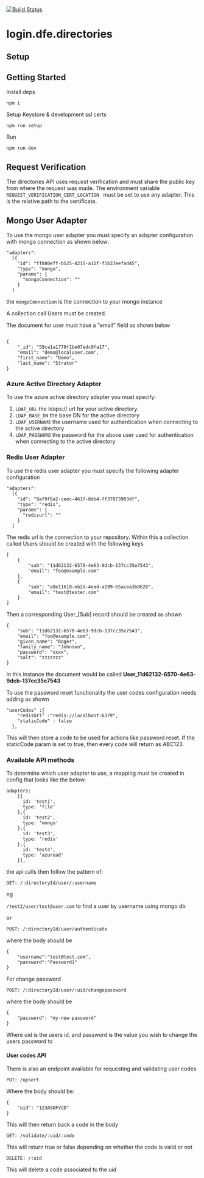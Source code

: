 [![Build Status](https://travis-ci.org/DFE-Digital/login.dfe.directories.svg?branch=master)](https://travis-ci.org/DFE-Digital/login.dfe.directories)

# login.dfe.directories

## Setup

## Getting Started

Install deps
```
npm i
```

Setup Keystore & development ssl certs
```
npm run setup
```

Run
```
npm run dev
```

## Request Verification

The directories API uses request verification and must share the public key from where the request was made. The 
environment variable ```REQUEST_VERIFICATION_CERT_LOCATION ``` must be set to use any adapter. This is the relative path to the certificate.

## Mongo User Adapter

To use the mongo user adapter you must specify an adapter configuration with mongo connection as shown below:

``` 
"adapters":
  [{
    "id": "ff080eff-b525-4215-a11f-f5b37eefad45",
    "type": "mongo",
    "params": {
      "mongoConnection": ""
    }
  ]
```
 
 
 the ``` mongoConnection ``` is the connection to your mongo instance

A collection call Users must be created.

The document for user must have a "email" field as shown below

```

{
    "_id": "59ca1a1779f1be07edc9fa17",
    "email": "demo@localuser.com",
    "first_name": "Demo",
    "last_name": "Strator"
}

```

### Azure Active Directory Adapter

To use the azure active directory adapter you must specify:
 1) ``` LDAP_URL ``` the ldaps:// url for your active directory.
 1) ``` LDAP_BASE_DN ``` the base DN for the active directory
 1) ``` LDAP_USERNAME ``` the username used for authentication when connecting to the active directory
 1) ``` LDAP_PASSWORD ``` the password for the above user used for authentication when connecting to the active directory
 
 
 ### Redis User Adapter
 
 To use the redis user adapter you must specify the following adapter configuration
 
 ``` 
 "adapters":
   [{
     "id": "9af9f8a2-ceec-461f-8db4-ff37073903df",
     "type": "redis",
     "params": {
       "redisurl": ""
     }
   ]
 ```
  
 The redis url is the connection to your repository. Within this a collection called Users should be created with the following keys
 
```
[
	{
		"sub": "11d62132-6570-4e63-9dcb-137cc35e7543",
		"email": "foo@example.com"
	},
	{
		"sub": "a8e11610-eb2d-4ead-a199-b5acea3b8628",
		"email": "test@tester.com"
	}
]
```

Then a corresponding User_[Sub] record should be created as shown

```
{
	"sub": "11d62132-6570-4e63-9dcb-137cc35e7543",
	"email": "foo@example.com",
	"given_name": "Roger",
	"family_name": "Johnson",
	"password": "xxxx",
	"salt": "zzzzzzz"
}
```

In this instance the document would be called **User_11d62132-6570-4e63-9dcb-137cc35e7543**
 
To use the password reset functionality the user codes configuration needs adding as shown

```
"userCodes" :{
    "redisUrl" :"redis://localhost:6379",
    "staticCode" : false
  },
```
This will then store a code to be used for actions like password reset. If the staticCode param is set to true, then every code
will return as ABC123. 
 
 
 ### Available API methods
 
To determine which user adapter to use, a mapping must be created in config that looks like the below:

```
adapters:
    [{
      id: 'test1',
      type: 'file'
    },{
      id: 'test2',
      type: 'mongo'
    },{
      id: 'test3',
      type: 'redis'
    },{
      id: 'test4',
      type: 'azuread'
    }],
```

the api calls then follow the pattern of:

``` GET: /:directoryId/user/:username ```

eg

``` /test2/user/test@user.com ``` to find a user by username using mongo db 

or 

``` POST: /:directoryId/user/authenticate ```

where the body should be

```
{
    "username":"test@test.com",
    "password":"Password1"
}
```

For change password

``` POST: /:directoryId/user/:uid/changepassword ```

where the body should be

```
{
    "password": "my-new-password"
}
```

Where uid is the users id, and password is the value you wish to change the users password to


#### User codes API

There is also an endpoint available for requesting and validating user codes

``` PUT: /upsert  ```

Where the body should be:

```
{
    "uid": "123ASDFVCD"
}
```

This will then return back a code in the body


``` GET: /validate/:uid/:code  ```

This will return true or false depending on whether the code is valid or not

``` DELETE: /:uid  ```

This will delete a code associated to the uid